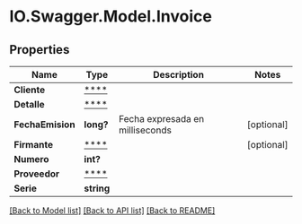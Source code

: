 # IO.Swagger.Model.Invoice
## Properties

Name | Type | Description | Notes
------------ | ------------- | ------------- | -------------
**Cliente** | [****](.md) |  | 
**Detalle** | [****](.md) |  | 
**FechaEmision** | **long?** | Fecha expresada en milliseconds | [optional] 
**Firmante** | [****](.md) |  | [optional] 
**Numero** | **int?** |  | 
**Proveedor** | [****](.md) |  | 
**Serie** | **string** |  | 

[[Back to Model list]](../README.md#documentation-for-models) [[Back to API list]](../README.md#documentation-for-api-endpoints) [[Back to README]](../README.md)

